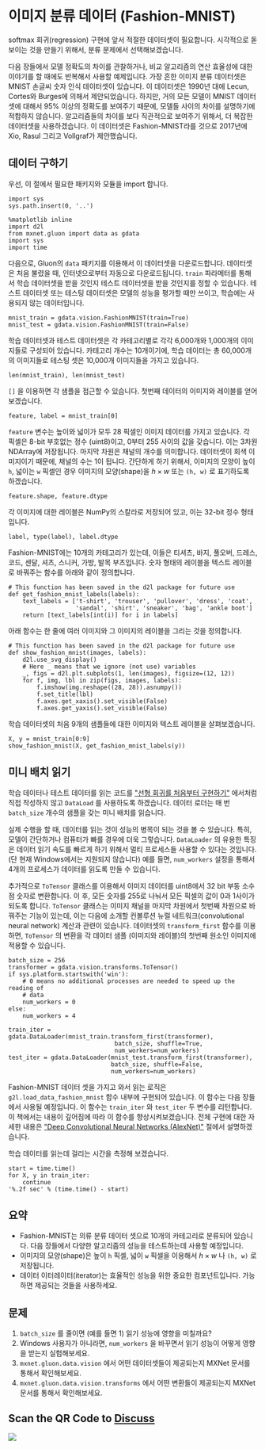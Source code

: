 # 이미지 분류 데이터 (Fashion-MNIST)

softmax 회귀(regression) 구현에 앞서 적절한 데이터셋이 필요합니다. 시각적으로 돋보이는 것을 만들기 위해서, 분류 문제에서 선택해보겠습니다. 

다음 장들에서 모델 정확도의 차이를 관찰하거나, 비교 알고리즘의 연산 효율성에 대한 이야기를 할 때에도 반복해서 사용할 예제입니다. 가장 흔한 이미지 분류 데이터셋은 MNIST 손글씨 숫자 인식 데이터셋이 있습니다. 이 데이터셋은 1990년 대에 Lecun, Cortes와 Burges에 의해서 제안되었습니다. 하지만, 거의 모든 모델이 MNIST 데이터셋에 대해서 95% 이상의 정확도를 보여주기 때문에, 모델들 사이의 차이를 설명하기에 적합하지 않습니다. 알고리즘들의 차이를 보다 직관적으로 보여주기 위해서, 더 복잡한 데이터셋을 사용하겠습니다. 이 데이터셋은 Fashion-MNIST라를 것으로 2017년에 Xio, Rasul 그리고 Vollgraf가 제안했습니다. 

## 데이터 구하기

우선, 이 절에서 필요한 패키지와 모듈을  import 합니다.

```{.python .input}
import sys
sys.path.insert(0, '..')

%matplotlib inline
import d2l
from mxnet.gluon import data as gdata
import sys
import time
```

다음으로, Gluon의 `data` 패키지를 이용해서 이 데이터셋을 다운로드합니다. 데이터셋은 처음 불렸을 때, 인터넷으로부터 자동으로 다운로드됩니다. `train` 파라메터를 통해서 학습 데이터셋을 받을 것인지 테스트 데이터셋을 받을 것인지를 정할 수 있습니다. 테스트 데이터셋 또는 테스팅 데이터셋은 모델의 성능을 평가할 때만 쓰이고, 학습에는 사용되지 않는 데이터입니다.

```{.python .input  n=23}
mnist_train = gdata.vision.FashionMNIST(train=True)
mnist_test = gdata.vision.FashionMNIST(train=False)
```

학습 데이터셋과 테스트 데이터셋은 각 카테고리별로 각각 6,000개와 1,000개의 이미지들로 구성되어 있습니다. 카테고리 개수는 10개이기에, 학습 데이터는 총 60,000개의 이미지들로 테스팅 셋은 10,000개 이미지들을 가지고 있습니다.

```{.python .input}
len(mnist_train), len(mnist_test)
```

`[]` 을 이용하면 각 샘플을 접근할 수 있습니다. 첫번째 데이터의 이미지와 레이블를 얻어보겠습니다.

```{.python .input  n=24}
feature, label = mnist_train[0]
```

`feature` 변수는 높이와 넓이가 모두 28 픽셀인 이미지 데이터를 가지고 있습니다. 각 픽셀은 8-bit 부호없는 정수 (uint8)이고, 0부터 255 사이의 값을 갖습니다. 이는 3차원 NDArray에 저장됩니다. 마지막 차원은 채널의 개수를 의미합니다. 데이터셋이 회색 이미지이기 때문에, 채널의 수는 1이 됩니다. 간단하게 하기 위해서, 이미지의 모양이 높이 `h`, 넓이는 `w` 픽셀인 경우 이미지의 모양(shape)을  $h \times w$ 또는  `(h, w)` 로 표기하도록 하겠습니다.

```{.python .input}
feature.shape, feature.dtype
```

각 이미지에 대한 레이블은 NumPy의 스칼라로 저장되어 있고, 이는 32-bit 정수 형태입니다.

```{.python .input}
label, type(label), label.dtype
```

Fashion-MNIST에는 10개의 카테고리가 있는데, 이들은 티셔츠, 바지, 풀오버, 드레스, 코드, 센달, 셔츠, 스니커, 가방, 발목 부츠입니다. 숫자 형태의 레이블을 텍스트 레이블로 바꿔주는 함수를 아래와 같이 정의합니다.

```{.python .input  n=25}
# This function has been saved in the d2l package for future use
def get_fashion_mnist_labels(labels):
    text_labels = ['t-shirt', 'trouser', 'pullover', 'dress', 'coat',
                   'sandal', 'shirt', 'sneaker', 'bag', 'ankle boot']
    return [text_labels[int(i)] for i in labels]
```

아래 함수는 한 줄에 여러 이미지와 그 이미지의 레이블을 그리는 것을 정의합니다.

```{.python .input}
# This function has been saved in the d2l package for future use
def show_fashion_mnist(images, labels):
    d2l.use_svg_display()
    # Here _ means that we ignore (not use) variables
    _, figs = d2l.plt.subplots(1, len(images), figsize=(12, 12))
    for f, img, lbl in zip(figs, images, labels):
        f.imshow(img.reshape((28, 28)).asnumpy())
        f.set_title(lbl)
        f.axes.get_xaxis().set_visible(False)
        f.axes.get_yaxis().set_visible(False)
```

학습 데이터셋의 처음 9개의 샘플들에 대한 이미지와 텍스트 레이블을 살펴보겠습니다.

```{.python .input  n=27}
X, y = mnist_train[0:9]
show_fashion_mnist(X, get_fashion_mnist_labels(y))
```

## 미니 배치 읽기

학습 데이터나 테스트 데이터를 읽는 코드를  ["선형 회귀를 처음부터 구현하기"](linear-regression-scratch.md) 에서처럼 직접 작성하지 않고 `DataLoad` 를 사용하도록 하겠습니다. 데이터 로더는 매 번 `batch_size` 개수의 샘플을 갖는 미니 배치를 읽습니다.

실제 수행을 할 때, 데이터를 읽는 것이 성능의 병목이 되는 것을 볼 수 있습니다. 특히, 모델이 간단하거나 컴퓨터가 빠를 경우에 더욱 그렇습니다. `DataLoader` 의 유용한 특징은 데이터 읽기 속도를 빠르게 하기 위해서 멀티 프로세스들 사용할 수 있다는 것입니다. (단 현재 Windows에서는 지원되지 않습니다) 예를 들면, `num_workers` 설정을 통해서 4개의 프로세스가 데이터를 읽도록 만들 수 있습니다.

추가적으로 `ToTensor` 클래스를 이용해서 이미지 데이터를 uint8에서 32 bit 부동 소수점 숫자로 변환합니다. 이 후, 모든 숫자를 255로 나눠서 모든 픽셀의 값이 0과 1사이가 되도록 합니다. `ToTensor` 클래스는 이미지 채널을 마지막 차원에서 첫번째 차원으로 바꿔주는 기능이 있는데, 이는 다음에 소개할 컨볼루션 뉴럴 네트워크(convolutional neural network) 계산과 관련이 있습니다. 데이터셋의 `transform_first` 함수를 이용하면,  `ToTensor` 의 변환을 각 데이터 샘플 (이미지와 레이블)의 첫번째 원소인 이미지에 적용할 수 있습니다.

```{.python .input  n=28}
batch_size = 256
transformer = gdata.vision.transforms.ToTensor()
if sys.platform.startswith('win'):
    # 0 means no additional processes are needed to speed up the reading of
    # data
    num_workers = 0
else:
    num_workers = 4

train_iter = gdata.DataLoader(mnist_train.transform_first(transformer),
                              batch_size, shuffle=True,
                              num_workers=num_workers)
test_iter = gdata.DataLoader(mnist_test.transform_first(transformer),
                             batch_size, shuffle=False,
                             num_workers=num_workers)
```

Fashion-MNIST 데이터 셋을 가지고 와서 읽는 로직은 `g2l.load_data_fashion_mnist` 함수 내부에 구현되어 있습니다. 이 함수는 다음 장들에서 사용될 예정입니다. 이 함수는 `train_iter` 와 `test_iter` 두 변수를 리턴합니다. 이 책에서는 내용이 깊어짐에 따라 이 함수를 향상시켜보겠습니다. 전체 구현에 대한 자세한 내용은  ["Deep Convolutional Neural Networks (AlexNet)"](../chapter_convolutional-neural-networks/alexnet.md) 절에서 설명하겠습니다.

학습 데이터를 읽는데 걸리는 시간을 측정해 보겠습니다.

```{.python .input}
start = time.time()
for X, y in train_iter:
    continue
'%.2f sec' % (time.time() - start)
```

## 요약

* Fashion-MNIST는 의류 분류 데이터 셋으로 10개의 카테고리로 분류되어 있습니다. 다음 장들에서 다양한 알고리즘의 성능을 테스트하는데 사용할 예정입니다.
* 이미지의 모양(shape)은 높이 `h` 픽셀, 넓이 `w` 픽셀을 이용해서  $h \times w$ 나 `(h, w)` 로 저장됩니다.
* 데이터 이터레이터(iterator)는 효율적인 성능을 위한 중요한 컴포넌트입니다. 가능하면 제공되는 것들을 사용하세요.

## 문제

1. `batch_size` 를 줄이면 (예를 들면 1) 읽기 성능에 영향을 미칠까요?
1. Windows 사용자가 아니라면, `num_workers` 을 바꾸면서 읽기 성능이 어떻게 영향을 받는지 실험해보세요.
1. `mxnet.gluon.data.vision` 에서 어떤 데이터셋들이 제공되는지 MXNet 문서를 통해서 확인해보세요.
1. `mxnet.gluon.data.vision.transforms` 에서 어떤 변환들이 제공되는지 MXNet 문서를 통해서 확인해보세요.

## Scan the QR Code to [Discuss](https://discuss.mxnet.io/t/2335)

![](../img/qr_fashion-mnist.svg)
